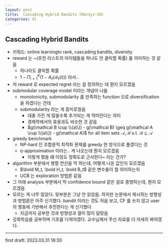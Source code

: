 ```yaml
---
layout: post
title:  Cascading Hybrid Bandits (Recsys'20)
categories: dl
---
```


## Cascading Hybrid Bandits
- 키워드: online learningto rank, cascading bandits, diversity
- reward 는 ~(추천 리스트의 아이템들을 하나도 안 클릭할 확률) 를 의미하는 것 같음
  - 하나라도 클릭할 확률
  - $1-\Pi_{i=1}^K(1-A_t(\mathcal R_t(i)))$ 라서..
- 저 reward 로 expected regret 라는 걸 정의하는 데 뭔지 모르겠음
- submodular coverage model 이라는 개념이 나옴
  - monotonicity, submodularity 를 만족하는 function 으로 diversification 을 하겠다는 건데
  - submodularity 라는 게 흥미로웠음
    - 대충 가진 게 많을수록 추가되는 게 적어진다는 의미
    - 경제학에서의 효용과도 비슷한 것 같음
    - $g(\mathcal B \cup \\{a\\}) - g(\mathcal B) \geq g(\mathcal A \cup \\{a\\}) - g(\mathcal A)$ for all item sets $\mathcal A, \mathcal B$ s.t. $\mathcal B \subseteq \mathcal A$
- greedy benchmark
  - NP-hard 인 조합론적 최적화 문제를 greedy 한 방식으로 풀겠다는 것
  - $\eta$-approximation 이라는.. 게 나오는데 뭔지 모르겠음
    - 이렇게 했을 떄 이정도 정확도로 근사한다~ 라는 건가?
- algorithm 부분에서 행렬 연산을 막 하는데, 어떻게 나온 값인지 모르겠음
  - $\bold M_t, \bold H_t, \bold B_t$ 같은 변수들이 뭘 의미하는지
  - UCB 는 exploration 방법론 같음
- 그 아래 analysis 부분에서 막 confidence bound 같은 걸로 증명하는데, 뭔지 모르겠음
- 모르는 게 너무 많았다. 뒷부분은 그냥 안 읽었음. 하지만 논문에서 제시하는 방향성과 방법론은 아주 신기했다. bandit 이라는 것도 처음 보고, CF 를 쓰지 않고 user 의 행동에 기반해서 추천한다는 게 신기했다
  - 지금까지 공부한 것과 방향성과 결이 많이 달랐음
- 강화학습을 공부하며 기초를 다져야겠다. 교수님께서 주신 자료를 더 자세히 봐야겠다.

---

first draft: 2023.03.31 18:30